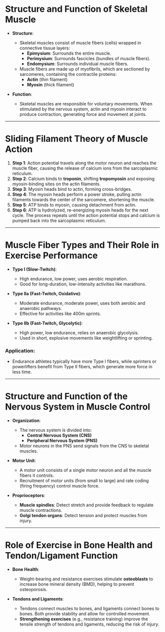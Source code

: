 # Structure and Function of Skeletal Muscle

- **Structure**: 
  - Skeletal muscles consist of muscle fibers (cells) wrapped in connective tissue layers:
    - **Epimysium**: Surrounds the entire muscle.
    - **Perimysium**: Surrounds fascicles (bundles of muscle fibers).
    - **Endomysium**: Surrounds individual muscle fibers.
  - Muscle fibers are made up of myofibrils, which are sectioned by sarcomeres, containing the contractile proteins:
    - **Actin** (thin filament)
    - **Myosin** (thick filament)

- **Function**: 
  - Skeletal muscles are responsible for voluntary movements. When stimulated by the nervous system, actin and myosin interact to produce contraction, generating force and movement at joints.

---

# Sliding Filament Theory of Muscle Action

1. **Step 1**: Action potential travels along the motor neuron and reaches the muscle fiber, causing the release of calcium ions from the sarcoplasmic reticulum.
2. **Step 2**: Calcium binds to **troponin**, shifting **tropomyosin** and exposing myosin-binding sites on the actin filaments.
3. **Step 3**: Myosin heads bind to actin, forming cross-bridges.
4. **Step 4**: The myosin heads perform a power stroke, pulling actin filaments towards the center of the sarcomere, shortening the muscle.
5. **Step 5**: ATP binds to myosin, causing detachment from actin.
6. **Step 6**: ATP is hydrolyzed, re-energizing myosin heads for the next cycle. The process repeats until the action potential stops and calcium is pumped back into the sarcoplasmic reticulum.

---

# Muscle Fiber Types and Their Role in Exercise Performance

- **Type I (Slow-Twitch)**: 
  - High endurance, low power, uses aerobic respiration.
  - Good for long-duration, low-intensity activities like marathons.

- **Type IIa (Fast-Twitch, Oxidative)**: 
  - Moderate endurance, moderate power, uses both aerobic and anaerobic pathways.
  - Effective for activities like 400m sprints.

- **Type IIb (Fast-Twitch, Glycolytic)**: 
  - High power, low endurance, relies on anaerobic glycolysis.
  - Used in short, explosive movements like weightlifting or sprinting.

### Application:
- Endurance athletes typically have more Type I fibers, while sprinters or powerlifters benefit from Type II fibers, which generate more force in less time.

---

# Structure and Function of the Nervous System in Muscle Control

- **Organization**: 
  - The nervous system is divided into:
    - **Central Nervous System (CNS)**
    - **Peripheral Nervous System (PNS)**
  - Motor neurons in the PNS send signals from the CNS to skeletal muscles.

- **Motor Unit**: 
  - A motor unit consists of a single motor neuron and all the muscle fibers it controls.
  - Recruitment of motor units (from small to large) and rate coding (firing frequency) control muscle force.

- **Proprioceptors**: 
  - **Muscle spindles**: Detect stretch and provide feedback to regulate muscle contractions.
  - **Golgi tendon organs**: Detect tension and protect muscles from injury.

---

# Role of Exercise in Bone Health and Tendon/Ligament Function

- **Bone Health**: 
  - Weight-bearing and resistance exercises stimulate **osteoblasts** to increase bone mineral density (BMD), helping to prevent osteoporosis.

- **Tendons and Ligaments**: 
  - Tendons connect muscles to bones, and ligaments connect bones to bones. Both provide stability and allow for controlled movement.
  - **Strengthening exercises** (e.g., resistance training) improve the tensile strength of tendons and ligaments, reducing the risk of injury.
